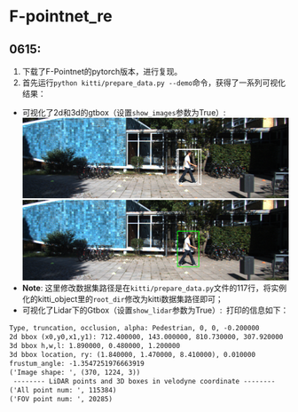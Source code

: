 # F-pointnet_re  
## 0615:  
1. 下载了F-Pointnet的pytorch版本，进行复现。
2. 首先运行`python kitti/prepare_data.py --demo`命令，获得了一系列可视化结果：  
- 可视化了2d和3d的gtbox（设置`show_images`参数为True）:  
![3D](https://github.com/XxxuLimei/F-pointnet_re/blob/main/doc/tmpd76gnlda.PNG)
![2D](https://github.com/XxxuLimei/F-pointnet_re/blob/main/doc/tmpsr6ja4vc.PNG)
- **Note**: 这里修改数据集路径是在`kitti/prepare_data.py`文件的117行，将实例化的kitti_object里的`root_dir`修改为kitti数据集路径即可；
- 可视化了Lidar下的Gtbox（设置`show_lidar`参数为True）:
![]()
打印的信息如下：
```
Type, truncation, occlusion, alpha: Pedestrian, 0, 0, -0.200000
2d bbox (x0,y0,x1,y1): 712.400000, 143.000000, 810.730000, 307.920000
3d bbox h,w,l: 1.890000, 0.480000, 1.200000
3d bbox location, ry: (1.840000, 1.470000, 8.410000), 0.010000
frustum_angle: -1.3547251976663919
('Image shape: ', (370, 1224, 3))
 -------- LiDAR points and 3D boxes in velodyne coordinate --------
('All point num: ', 115384)
('FOV point num: ', 20285)
```
